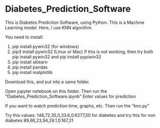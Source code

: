 # Diabetes_Prediction_Software
This is Diabetes Prediction Software, using Python. This is a Machine Learning model. Here, I use KNN algorithm.

You need to install:
1.	pip install pywin32 (for windows)
2.	pip3 install pywin32 (Linux or Mac)
If this is not working, then try both pip install pywin32 and pip install pypiwin32
3.	pip install sklearn
4.  pip install pandas
5.  pip install matplotlib

Download this, and put into a same folder.

Open jupyter notebook on this folder.
Then run the "Diabetes_Prediction_Software.ipynb"
Enter values for prediction

If you want to watch prediction time, graphs, etc. Then run the “knn.py”

Try this values:
148,72,35,0,33.6,0.6277,50 for diabetes
and try this for non diabetes
89,66,23,94,28.1,0.167,21
